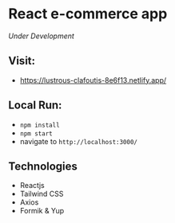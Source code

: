 # React e-commerce app 
*Under Development*

## Visit:
- https://lustrous-clafoutis-8e6f13.netlify.app/

## Local Run:
- ```npm install```
- ```npm start```
- navigate to ```http://localhost:3000/```

## Technologies
- Reactjs
- Tailwind CSS
- Axios
- Formik & Yup
